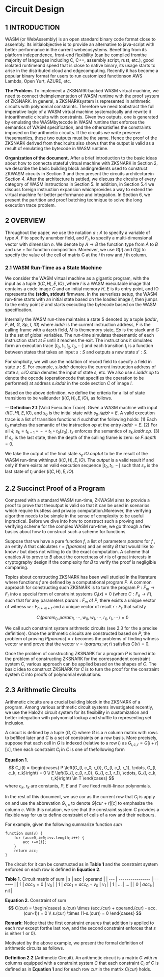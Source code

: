 # Circuit Design

## 1 INTRODUCTION
WASM (or WebAssembly) is an open standard binary code format close to assembly. Its initialobjective is to provide an alternative to java-script with better performance in the current webecosystems. Benefiting from its platform independence, front-end flexibility (can be compiled fromthe majority of languages including C, C++, assembly script, rust, etc.), good isolated runtimeand speed that is close to native binary, its usage starts to arise in the distributed cloud and edgecomputing. Recently it has become a popular binary format for users to run customized functionson AWS Lambda, Open Yurt, AZURE, etc.


**The Problem.** To implement a ZKSNARK-backed WASM virtual machine, we need to connect theimplementation of WASM runtime with the proof system of ZKSNARK. In general, a ZKSNARKsystem is represented in arithmetic circuits with polynomial constraints. Therefore we need toabstract the full imperative logic of a WASM virtual machine systematically and rewrite it intoarithmetic circuits with constraints. Given two outputs, one is generated by emulating the WASMbytecode in WASM runtime that enforces the semantics of WASM specification, and the othersatisfies the constraints imposed on the arithmetic circuits. If the circuits we write preserve thesemantics, these two outputs must be the same. Hence the proof of the ZKSNARK derived from thecircuits also shows that the output is valid as a result of emulating the bytecode in WASM runtime.

**Organization of the document.** After a brief introduction to the basic ideas about how to connecta stateful virtual machine with ZKSNARK in Section 2, we describe the basic building block andingredients used to construct ZKWASM circuits in Section 3 and then present the circuits architecturein Section 4. After the architecture is settled, we discuss the circuits of every category of WASM instructions in Section 5. In addition, in Section 5.4 we discuss foreign instruction expansion whichprovides a way to extend the virtual machine for better performance and integration. In Section 6, we present the partition and proof batching technique to solve the long execution trace problem.

## 2 OVERVIEW
Throughout the paper, we use the notation $a:A$ to specify a variable of type $A$, $F$ to specify anumber field, and $F_n$ to specify a multi-dimensional vector with dimension $n$. We denote by $A \rightarrow B$ the function type from $A$ to $B$ and use $\circ$ for function composition. Moreover, we use $G[i]$ and $G[j]$ to specify the value of the cell of matrix G at the $i$ th row and $j$ th column.

### 2.1 WASM Run-Time as a State Machine
We consider the WASM virtual machine as a gigantic program, with the input as a tuple $(I(C, H), E, IO)$ ,where $I$ is a WASM executable image that contains a code image $C$ and an initial memory $H$, $E$ is its entry point, and IO represents the **(stdin, stdout)** firmware. In the serverless setup, the WASM run-time starts with an initial state based on the loaded image $I$, then jumps to the entry point $E$ and starts executing the bytecode based on the WASM specification.

Internally the WASM run-time maintains a state S denoted by a tuple ($iaddr$, $F$, $M$, $G$, $Sp$, $I$, $IO$) where $iaddr$ is the current instruction address, $F$ is the calling frame with a `depth` field, $M$ is thememory state, $Sp$ is the stack and $G$ is the set of global variables. The run-time simulates thesemantic of each instruction start at $E$ until it reaches the exit. The instructions it simulates form an execution trace $[t_0, t_1, t_2, t_3, \cdots]$ and each transition $t_i$ is a function between states that takes an input $s: S$ and outputs a new state $s': S$.

For simplicity, we will use the notation of record field to specify a field in state $𝑠:S$. For example, $s.iaddr$ denotes the current instruction address of state 𝑠, $𝑠.IO.stdin$ denotes the input of state 𝑠, etc. We also use $s.iaddr.op$ to denote the opcode (operationcode that specifies the operation to be performed) at address $s.iaddr$ in the code section $C$ of image $I$.

Based on the above definition, we define the criteria for a list of state transitions to be validunder $(I(C, H), E, IO)$, as follows.

-- **Definition 2.1** (Valid Execution Trace). Given a WASM machine with input $(I(C, H), E, IO)$, and $s_0$ is the initial state with $s_0.𝑖𝑎𝑑𝑑𝑟 = E$. A valid execution trace is a list of transition functions 𝑡𝑖 suchthat the following holds:
(1) Each $t_0$ matches the semantic of the instruction $op$ at the entry $iaddr = E$.
(2) For all $𝑘$, $s_k = t_{k-1} \circ \cdots \circ t_1 \circ t_0 (s_0)$, $t_k$ enforces the semantics of $s_k.iaddr.op$.
(3) If $s_e$ is the last state, then the depth of the calling frame is zero: $se.F.depth = 0$.

We take the output of the final state $s_e.IO.ouptut$ to be the result of the WASM run-time withinput $(I(C, H), E, IO)$. The $output$ is a valid result if and only if there exists an valid execution sequence $[t_0, t_1, \cdots]$ such that $s_e$ is the last state of $t_i$ under $(I(C, H), E, IO)$.

## 2.2 Succinct Proof of a Program
Compared with a standard WASM run-time, ZKWASM aims to provide a proof to prove that theoutput is valid so that it can be used in scenarios which require trustless and privacy computation.Moreover, the verifying algorithm needs to be simple in the sense of complexity to be useful inpractical. Before we dive into how to construct such a proving and verifying scheme for the complex WASM run-time, we go through a few basics about how to construct such a scheme for functions.

Suppose that we have a pure function $f$, a list of parameters $params$ for $f$ , an entity $A$ that calculates $r=f(params)$ and an entity $B$ that would like to know $r$ but does not willing to do the exact computation. A scheme that enables $A$ to prove to $B$ about the correctness of $r$ is of great interests in cryptography design if the complexity for $B$ to verify the proof is negligible comparing.

Topics about constructing ZKSNARK has been well studied in the literature where functions $f$ are defined by a computational program $P$. A common approach for constructing such ZKSNARK is to turn the program $P:F_m \rightarrow F_r$ into a special form of constraint systems $C_i(x) = 0$ (where $C: F_n \rightarrow F$), such that for any parameters $param: F_m$ of $P$, there exists a unique vector of witness $w: F_{n+𝑚+r}$ and a unique vector of result $r: F_r$ that satisfy

$$C_i(param_0, param_1,\cdots, w_0, w_1,\cdots,r_0, r_1,\cdots) = 0$$

We call such constraint system arithmetic circuits (see 2.3 for the a precise definition). Once the arithmetic circuits are constructed based on $P$, the problem of proving $P(params) = r$ becomes the problems of finding witness vector $w$ and prove that the vector $v = (params;w;r)$ satisfies $C(v) = 0$.

Once the problem of constructing ZKSNARK for a program $P$ is turned into the problem of constructing ZKSNARK for the correspondent constraint system $C$, various approach can be applied based on the shapes of $C$. The basic idea to construct ZKSNARK for $C$ is to turn the proof for the constraint system $C$ into proofs of polynomial evaluations.

## 2.3 Arithmetic Circuits
Arithmetic circuits are a crucial building block in the ZKSNARK of a program. Among various arithmetic circuit systems investigated recently, we use the Halo2’s circuit system for its flexibility in customization and better integration with polynomial lookup and shuffle to representing set inclusion.

A circuit is defined by a tuple $(G, C)$ where $G$ is a $n$ column matrix with rows to befilled later and $C$ is a set of constraints on a row basis. More precisely, suppose that each cell in $G$ is indexed (relative to a row $l$) as $G_{l,c,r} = G[l+r][c]$, then each constraint $C_i$ in $C$ is one of thefollowing form

**Equation 1.**
$$
    C_i(l) = \begin{cases} P \left(G_{l, c_0, r_0}, G_{l, c_1, r_1}, \cdots, G_{l, c_k, r_k}\right) = 0 \\
        E \left(G_{l, c_0, r_0}, G_{l, c_1, r_1}, \cdots, G_{l, c_k, r_k}\right) \in T
    \end{cases}
$$
where $c_k$, $r_k$ are constants, $P$, $E$ and $T$ are fixed multi-linear polynomials.

In the rest of this document, we use $cur$ as the current row that $C_i$ is apply on and use the abbrevation $G_{r,c}$ to denote $G[cur+r][c]$ to emphasize the column $c$. With this notation, we see that the constraint system $C$ provides a flexible way for us to define constraint of cells of a row and their neibours.

For example, given the following summarize function $sum$
```
function sum(v) {
    for (acc=0,i=0;i<v.length;i++) {
        acc +=v[i];
    }
    return acc;
}
```
The circuit for it can be constructed as in **Table 1** and the constraint system enforced on each row is defined in **Equation 2**.

**Table 1.** Circuit matrix of sum
|  s  |       acc        | operand |
| --- | ---------------- |-------  |
|  1  |     $acc_0 = 0$    |   $v_0$    |
|  1  | $acc_1 = acc_0 +v_0$ |   $v_1$    |
|  1  |       ...        |   ...   |
|  0  |      $acc_k$     |   nil   |

**Equation 2.** Constraint of sum
$$
 C(cur) = \begin{cases}
     s.(cur) \times (acc.(cur) + operand.(cur) - acc.(cur+1)) = 0 \\
     s.(cur) \times (1-s.(cur)) = 0
 \end{cases}
$$

**Remark:** Notice that the first constraint ensures that addition is applied to each row except forthe last row, and the second constraint enforces that $s$ is either 1 or 0).

Motivated by the above example, we present the formal definition of arithmetic circuits as follows.

**Definition 2.2** (Arithmetic Circuit). An arithmetic circuit is a matrix $G$ with $m$ columns equipped with a constraint system $C$ that each constraint $C_i$ of $C$ is defined as in **Equation 1** and for each row $cur$ in the matrix $C(cur)$ holds.
